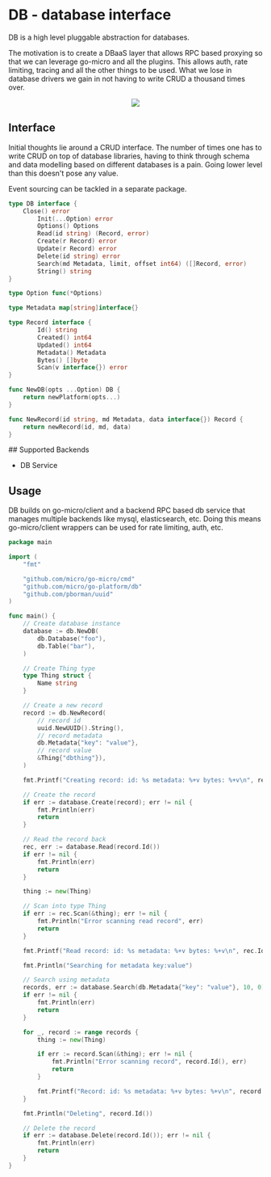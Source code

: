 # DB - database interface

DB is a high level pluggable abstraction for databases. 

The motivation is to create a DBaaS layer that 
allows RPC based proxying so that we can leverage go-micro and all the plugins. This allows auth, 
rate limiting, tracing and all the other things to be used. What we lose in database drivers we gain 
in not having to write CRUD a thousand times over.

<p align="center">
  <img src="https://github.com/micro/go-platform/blob/master/doc/db.png" />
</p>

## Interface

Initial thoughts lie around a CRUD interface. The number of times 
one has to write CRUD on top of database libraries, having to think 
through schema and data modelling based on different databases is a 
pain. Going lower level than this doesn't pose any value.

Event sourcing can be tackled in a separate package.

```go
type DB interface {
	Close() error
        Init(...Option) error
        Options() Options
        Read(id string) (Record, error)
        Create(r Record) error
        Update(r Record) error
        Delete(id string) error
        Search(md Metadata, limit, offset int64) ([]Record, error)
        String() string
}

type Option func(*Options)

type Metadata map[string]interface{}

type Record interface {
        Id() string
        Created() int64
        Updated() int64
        Metadata() Metadata
        Bytes() []byte
        Scan(v interface{}) error
}

func NewDB(opts ...Option) DB {
	return newPlatform(opts...)
}

func NewRecord(id string, md Metadata, data interface{}) Record {
	return newRecord(id, md, data)
}
```

## Supported Backends

- DB Service

## Usage

DB builds on go-micro/client and a backend RPC based db service that manages multiple backends like mysql, elasticsearch, etc. 
Doing this means go-micro/client wrappers can be used for rate limiting, auth, etc. 

```go
package main

import (
	"fmt"

	"github.com/micro/go-micro/cmd"
	"github.com/micro/go-platform/db"
	"github.com/pborman/uuid"
)

func main() {
	// Create database instance
	database := db.NewDB(
		db.Database("foo"),
		db.Table("bar"),
	)

	// Create Thing type
	type Thing struct {
		Name string
	}

	// Create a new record
	record := db.NewRecord(
		// record id
		uuid.NewUUID().String(),
		// record metadata
		db.Metadata{"key": "value"},
		// record value
		&Thing{"dbthing"}),
	)

	fmt.Printf("Creating record: id: %s metadata: %+v bytes: %+v\n", record.Id(), record.Metadata(), string(record.Bytes()))

	// Create the record
	if err := database.Create(record); err != nil {
		fmt.Println(err)
		return
	}

	// Read the record back
	rec, err := database.Read(record.Id())
	if err != nil {
		fmt.Println(err)
		return
	}

	thing := new(Thing)

	// Scan into type Thing
	if err := rec.Scan(&thing); err != nil {
		fmt.Println("Error scanning read record", err)
		return
	}

	fmt.Printf("Read record: id: %s metadata: %+v bytes: %+v\n", rec.Id(), rec.Metadata(), thing)

	fmt.Println("Searching for metadata key:value")

	// Search using metadata
	records, err := database.Search(db.Metadata{"key": "value"}, 10, 0)
	if err != nil {
		fmt.Println(err)
		return
	}

	for _, record := range records {
		thing := new(Thing)

		if err := record.Scan(&thing); err != nil {
			fmt.Println("Error scanning record", record.Id(), err)
			return
		}

		fmt.Printf("Record: id: %s metadata: %+v bytes: %+v\n", record.Id(), record.Metadata(), thing)
	}

	fmt.Println("Deleting", record.Id())

	// Delete the record
	if err := database.Delete(record.Id()); err != nil {
		fmt.Println(err)
		return
	}
}
```
